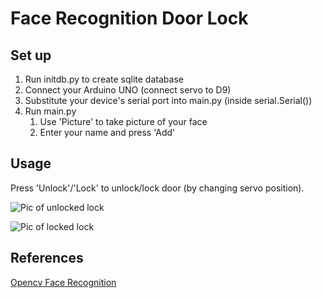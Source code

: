 # Face Recognition Door Lock
## Set up
1. Run initdb.py to create sqlite database
2. Connect your Arduino UNO (connect servo to D9)
3. Substitute your device's serial port into main.py (inside serial.Serial())
4. Run main.py
    1. Use 'Picture' to take picture of your face
    2. Enter your name and press 'Add'

## Usage
Press 'Unlock'/'Lock' to unlock/lock door (by changing servo position).

![Pic of unlocked lock](https://github.com/anita-hu/FaceRecDoor/master/images/Locked.jpg)

![Pic of locked lock](https://github.com/anita-hu/FaceRecDoor/master/images/Unlocked.jpg)

## References
[Opencv Face Recognition](https://github.com/Aryal007/opencv_face_recognition)

